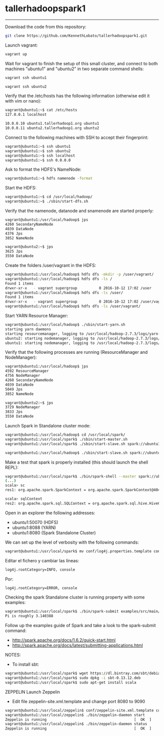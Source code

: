 # tallerhadoopspark1
***

Download the code from this repository:
```Bash
git clone https://github.com/KennethLobato/tallerhadoopspark1.git
```

Launch vagrant:
```Bash
vagrant up
```

Wait for vagrant to finish the setup of this small cluster, and connect to both machines "ubuntu1" and "ubuntu2" in two separate command shells:
```Bash
vagrant ssh ubuntu1
```
```Bash
vagrant ssh ubuntu2
```

Verify that the /etc/hosts has the following information (otherwise edit it with vim or nano):
```Bash
vagrant@ubuntu1:~$ cat /etc/hosts
127.0.0.1 localhost

10.0.0.10 ubuntu1.tallerhadoop1.org ubuntu1
10.0.0.11 ubuntu2.tallerhadoop1.org ubuntu2
```

Connect to the following machines with SSH to accept their fingerprint:
```Bash
vagrant@ubuntu1:~$ ssh ubuntu1
vagrant@ubuntu1:~$ ssh ubuntu2
vagrant@ubuntu1:~$ ssh localhost
vagrant@ubuntu1:~$ ssh 0.0.0.0
```

Ask to format the HDFS's NameNode:
```Bash
vagrant@ubuntu1:~$ hdfs namenode -format
```

Start the HDFS:
```Bash
vagrant@ubuntu1:~$ cd /usr/local/hadoop/
vagrant@ubuntu1:~$ ./sbin/start-dfs.sh
```
Verify that the namenode, datanode and snamenode are started properly:
```Bash
vagrant@ubuntu1:/usr/local/hadoop$ jps
4260 SecondaryNameNode
4039 DataNode
4376 Jps
3852 NameNode
```

```Bash
vagrant@ubuntu2:~$ jps
3625 Jps
3550 DataNode
```

Create the folders /user/vagrant in the HDFS:
```Bash
vagrant@ubuntu1:/usr/local/hadoop$ hdfs dfs -mkdir -p /user/vagrant/
vagrant@ubuntu1:/usr/local/hadoop$ hdfs dfs -ls /
Found 1 items
drwxr-xr-x   - vagrant supergroup          0 2016-10-12 17:02 /user
vagrant@ubuntu1:/usr/local/hadoop$ hdfs dfs -ls /user/
Found 1 items
drwxr-xr-x   - vagrant supergroup          0 2016-10-12 17:02 /user/vagrant
vagrant@ubuntu1:/usr/local/hadoop$ hdfs dfs -ls /user/vagrant/
```

Start YARN Resource Manager:
```Bash
vagrant@ubuntu1:/usr/local/hadoop$ ./sbin/start-yarn.sh
starting yarn daemons
starting resourcemanager, logging to /usr/local/hadoop-2.7.3/logs/yarn-vagrant-resourcemanager-ubuntu1.out
ubuntu2: starting nodemanager, logging to /usr/local/hadoop-2.7.3/logs/yarn-vagrant-nodemanager-ubuntu2.out
ubuntu1: starting nodemanager, logging to /usr/local/hadoop-2.7.3/logs/yarn-vagrant-nodemanager-ubuntu1.out
```
Verify that the following processes are running (ResourceManager and NodeManager):
```Bash
vagrant@ubuntu1:/usr/local/hadoop$ jps
4592 ResourceManager
4756 NodeManager
4260 SecondaryNameNode
4039 DataNode
5049 Jps
3852 NameNode
```
```Bash
vagrant@ubuntu2:~$ jps
3729 NodeManager
3833 Jps
3550 DataNode
```

Launch Spark in Standalone cluster mode:
```Bash
vagrant@ubuntu1:/usr/local/hadoop$ cd /usr/local/spark/
vagrant@ubuntu1:/usr/local/spark$ ./sbin/start-master.sh
vagrant@ubuntu1:/usr/local/spark$ ./sbin/start-slave.sh spark://ubuntu1:7077
```

```Bash
vagrant@ubuntu1:/usr/local/hadoop$ ./sbin/start-slave.sh spark://ubuntu1:7077
```

Make a test that spark is properly installed (this should launch the shell REPL):
```Bash
vagrant@ubuntu1:/usr/local/spark$ ./bin/spark-shell --master spark://ubuntu1:7077
(...)
scala> sc
res1: org.apache.spark.SparkContext = org.apache.spark.SparkContext@4045fd1f

scala> sqlContext
res2: org.apache.spark.sql.SQLContext = org.apache.spark.sql.hive.HiveContext@738a977d
```

Open in an explorer the following addresses:
- ubuntu1:50070 (HDFS)
- ubuntu1:8088 (YARN)
- ubuntu1:8080 (Spark Standalone Cluster)

We can set up the level of verbosity with the following commands:

```Bash
vagrant@ubuntu1:/usr/local/spark$ mv conf/log4j.properties.template conf/log4j.properties
```

Editar el fichero y cambiar las líneas:
```Bash
log4j.rootCategory=INFO, console
```

Por:
```Bash
log4j.rootCategory=ERROR, console
```

Checking the spark Standalone cluster is running property with some examples:
```Bash
vagrant@ubuntu1:/usr/local/spark$ ./bin/spark-submit examples/src/main/python/pi.py 10
Pi is roughly 3.140388
```

Follow up the examples guide of Spark and take a look to the spark-submit command:
- http://spark.apache.org/docs/1.6.2/quick-start.html
- http://spark.apache.org/docs/latest/submitting-applications.html

NOTES:
- To install sbt:
```Bash
vagrant@ubuntu1:/usr/local/spark$ wget https://dl.bintray.com/sbt/debian/sbt-0.13.12.deb
vagrant@ubuntu1:/usr/local/spark$ sudo dpkg -i sbt-0.13.12.deb
vagrant@ubuntu1:/usr/local/spark$ sudo apt-get install scala
```

ZEPPELIN
Launch Zeppelin

- Edit file zeppelin-site.xml.template and change port 8080 to 9090

```Bash
vagrant@ubuntu1:/usr/local/zeppelin$ conf/zeppelin-site.xml.template conf/zeppeling-site.xml
vagrant@ubuntu1:/usr/local/zeppelin$ ./bin/zeppelin-daemon start
Zeppelin is running                                        [  OK  ]
vagrant@ubuntu1:/usr/local/zeppelin$ ./bin/zeppelin-daemon status
Zeppelin is running                                        [  OK  ]
```
